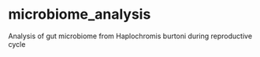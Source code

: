 # microbiome_analysis
Analysis of gut microbiome from Haplochromis burtoni during reproductive cycle
